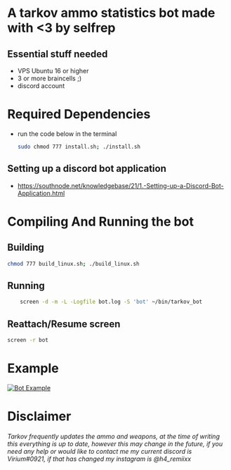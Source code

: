 # A tarkov ammo statistics bot made with <3 by selfrep

## Essential stuff needed
- VPS Ubuntu 16 or higher
- 3 or more braincells ;)
- discord account




# Required Dependencies
- run the code below in the terminal
  ```sh
  sudo chmod 777 install.sh; ./install.sh

  ```
## Setting up a discord bot application
- https://southnode.net/knowledgebase/21/1.-Setting-up-a-Discord-Bot-Application.html

# Compiling And Running the bot
## Building
```sh
chmod 777 build_linux.sh; ./build_linux.sh
```
## Running
```sh
    screen -d -m -L -Logfile bot.log -S 'bot' ~/bin/tarkov_bot 
```
## Reattach/Resume screen
```sh
screen -r bot
```
# Example
[![Bot Example](https://i.imgur.com/YtHIVBQ.png)](https://discord.com)

# Disclaimer
###### Tarkov frequently updates the ammo and weapons, at the time of writing this everything is up to date, however this may change in the future, if you need any help or would like to contact me my current discord is Virium#0921, if that has changed my instagram is @h4_remiixx